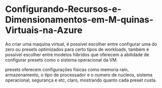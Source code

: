 # Configurando-Recursos-e-Dimensionamentos-em-M-quinas-Virtuais-na-Azure

Ao criar uma maquina virtual, é possivel escolher entre configurar uma do zero ou presets optimizados para certo tipos de workloads, também é possivel escolher entre modelos hibridos que oferecem a abilidade de configurar presets como o sistema operacional da VM.

presets oferecem configurações fisicas como memoria ram, armazenamento, o tipo de processador e o numero de nucleos, sistema operacional, segurança e etc, claro, mostrando quanto cada preset custa.
